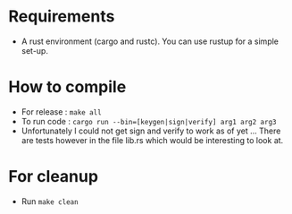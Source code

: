 # Requirements

- A rust environment (cargo and rustc). You can use rustup for a simple set-up.

# How to compile

- For release : `make all`
- To run code : `cargo run --bin=[keygen|sign|verify] arg1 arg2 arg3`
- Unfortunately I could not get sign and verify to work as of yet ... There are tests however in the file lib.rs which would be interesting to look at.

# For cleanup

- Run `make clean`
